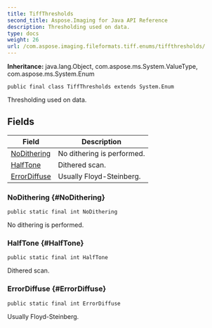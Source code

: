 ```yaml
---
title: TiffThresholds
second_title: Aspose.Imaging for Java API Reference
description: Thresholding used on data.
type: docs
weight: 26
url: /com.aspose.imaging.fileformats.tiff.enums/tiffthresholds/
---
```

**Inheritance:**
java.lang.Object, com.aspose.ms.System.ValueType, com.aspose.ms.System.Enum
```
public final class TiffThresholds extends System.Enum
```

Thresholding used on data.
## Fields

| Field | Description |
| --- | --- |
| [NoDithering](#NoDithering) | No dithering is performed. |
| [HalfTone](#HalfTone) | Dithered scan. |
| [ErrorDiffuse](#ErrorDiffuse) | Usually Floyd-Steinberg. |
### NoDithering {#NoDithering}
```
public static final int NoDithering
```


No dithering is performed.

### HalfTone {#HalfTone}
```
public static final int HalfTone
```


Dithered scan.

### ErrorDiffuse {#ErrorDiffuse}
```
public static final int ErrorDiffuse
```


Usually Floyd-Steinberg.

